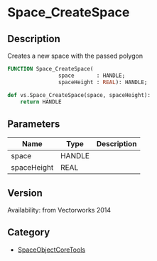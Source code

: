 # Space_CreateSpace

## Description
Creates a new space with the passed polygon

```pascal
FUNCTION Space_CreateSpace(
				space       : HANDLE;
				spaceHeight : REAL): HANDLE;
```

```python
def vs.Space_CreateSpace(space, spaceHeight):
    return HANDLE
```

## Parameters
|Name|Type|Description|
|---|---|---|
|space|HANDLE|   |
|spaceHeight|REAL|   |

## Version
Availability: from Vectorworks 2014

## Category
* [SpaceObjectCoreTools](../Categories/SpaceObjectCoreTools.md)
